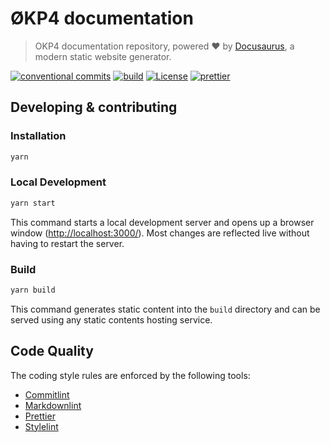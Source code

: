 # ØKP4 documentation

> OKP4 documentation repository, powered ❤️ by [Docusaurus](https://docusaurus.io/), a modern static website generator.

[![conventional commits](https://img.shields.io/badge/Conventional%20Commits-1.0.0-yellow.svg)](https://conventionalcommits.org)
[![build](https://github.com/okp4/docs/actions/workflows/build.yml/badge.svg)](https://github.com/okp4/docs/actions/workflows/build.yml)
[![License](https://img.shields.io/badge/License-BSD_3--Clause-blue.svg)](https://opensource.org/licenses/BSD-3-Clause)
[![prettier](https://img.shields.io/badge/code_style-prettier-ff69b4.svg?style=flat-square)](https://github.com/prettier/prettier)

## Developing & contributing

### Installation

```sh
yarn
```

### Local Development

```sh
yarn start
```

This command starts a local development server and opens up a browser window (<http://localhost:3000/>). Most changes are reflected live without having to restart the server.

### Build

```sh
yarn build
```

This command generates static content into the `build` directory and can be served using any static contents hosting service.

## Code Quality

The coding style rules are enforced by the following tools:

- [Commitlint](https://commitlint.js.org/#/)
- [Markdownlint](https://github.com/igorshubovych/markdownlint-cli)
- [Prettier](https://prettier.io/)
- [Stylelint](https://stylelint.io/)
